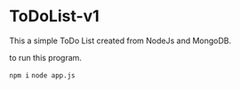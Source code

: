 # ToDoList-v1
This a simple ToDo List created from NodeJs and MongoDB.

to run this program.

```npm i```
```node app.js```
